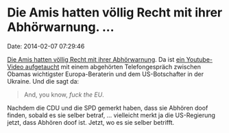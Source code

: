 Die Amis hatten völlig Recht mit ihrer Abhörwarnung. \...
=========================================================

Date: 2014-02-07 07:29:46

[Die Amis hatten völlig Recht mit ihrer
Abhörwarnung](http://spiegel.de/article.do?id=952005). Da ist [ein
Youtube-Video
aufgetaucht](https://www.youtube.com/watch?v=MSxaa-67yGM#t=3m0s) mit
einem abgehörten Telefongespräch zwischen Obamas wichtigster
Europa-Beraterin und dem US-Botschafter in der Ukraine. Und die sagt da:

> And, you know, *fuck the EU*.

Nachdem die CDU und die SPD gemerkt haben, dass sie Abhören doof finden,
sobald es sie selber betraf, \... vielleicht merkt ja die US-Regierung
jetzt, dass Abhören doof ist. Jetzt, wo es sie selber betrifft.
